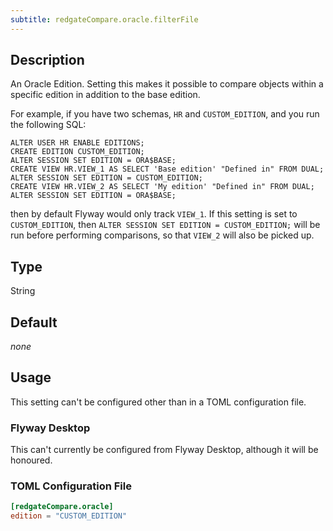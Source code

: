 ```yaml
---
subtitle: redgateCompare.oracle.filterFile
---
```


## Description

An Oracle Edition. Setting this makes it possible to compare objects within a specific edition in addition to the base edition.

For example, if you have two schemas, `HR` and `CUSTOM_EDITION`, and you run the following SQL:
```oraclesqlplus
ALTER USER HR ENABLE EDITIONS;
CREATE EDITION CUSTOM_EDITION;
ALTER SESSION SET EDITION = ORA$BASE;
CREATE VIEW HR.VIEW_1 AS SELECT 'Base edition' "Defined in" FROM DUAL;
ALTER SESSION SET EDITION = CUSTOM_EDITION;
CREATE VIEW HR.VIEW_2 AS SELECT 'My edition' "Defined in" FROM DUAL;
ALTER SESSION SET EDITION = ORA$BASE;
```
then by default Flyway would only track `VIEW_1`.
If this setting is set to `CUSTOM_EDITION`, then `ALTER SESSION SET EDITION = CUSTOM_EDITION;` will be run before performing comparisons, so that `VIEW_2` will also be picked up.  

## Type

String

## Default

<i>none</i>

## Usage

This setting can't be configured other than in a TOML configuration file.

### Flyway Desktop

This can't currently be configured from Flyway Desktop, although it will be honoured.

### TOML Configuration File

```toml
[redgateCompare.oracle]
edition = "CUSTOM_EDITION"
```
